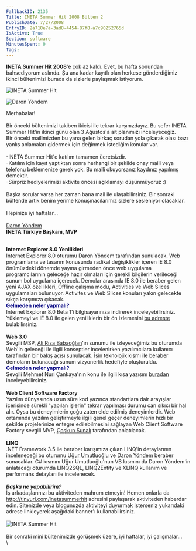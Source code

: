 ```yaml
---
FallbackID: 2135
Title: INETA Summer Hit 2008 Bülten 2
PublishDate: 7/27/2008
EntryID: 2a718e7a-3ad8-4454-87f8-a7c90252765d
IsActive: True
Section: software
MinutesSpent: 0
Tags: 
---
```

**INETA Summer Hit 2008**'e çok az kaldı. Evet, bu hafta sonundan
bahsediyorum aslında. Şu ana kadar kayıtlı olan herkese gönderdiğimiz
ikinci bültenimizi burada da sizlerle paylaşmak istiyorum.

![INETA Summer
Hit](http://cdn.daron.yondem.com/assets/2135/20072008_1.jpg)

![Daron Yöndem](http://cdn.daron.yondem.com/assets/2135/20072008_2.jpg)

<span style="">Merhabalar!</span>\
\
 <span style="">Bir önceki bültenimizi takiben ikicisi ile tekrar
karşınızdayız. Bu sefer INETA Summer Hit'in ikinci günü olan 3 Ağustos'a
ait planımızı inceleyeceğiz.\
 Bir önceki mailimizden bu yana gelen birkaç sorudan yola çıkarak olası
bazı yanlış anlamaları gidermek için değinmek istediğim konular var.\
\
 -INETA Summer Hit'e katılım tamamen ücretsizdir.\
 -Katılım için kayıt yaptıktan sonra herhangi bir şekilde onay maili
veya telefonu beklemenize gerek yok. Bu maili okuyorsanız kaydınız
yapılmış demektir.\
 -Sürpriz hediyelerimizi aktivite öncesi açıklamayı düşünmüyoruz :)\
\
 Başka sorular varsa her zaman bana mail ile ulaşabilirsiniz. Bir
sonraki bültende artık benim yerime konuşmacılarımız sizlere sesleniyor
olacaklar.\
\
 Hepinize iyi haftalar...\
\
 [Daron Yöndem](http://daron.yondem.com/tr/)\
 **INETA Türkiye Başkanı, MVP**</span>

\
 <span style=""> **Internet Explorer 8.0 Yenilikleri**</span>\
 <span style="">Internet Explorer 8.0 oturumu Daron Yöndem tarafından
sunulacak. Web programlama ve tasarım konusunda radikal değişiklikler
içeren IE 8.0 önümüzdeki dönemde yayına girmeden önce web uygulama
programcılarının geleceğe hazır olmaları için gerekli bilgilerin
verileceği sunum bol uygulama içerecek. Demolar arasında IE 8.0 ile
beraber gelen yeni AJAX özellikleri, Offline çalışma modu, Activities ve
Web Slices uygulamaları bulunuyor. Activites ve Web Slices konuları
yakın gelecekte sıkça karşımıza çıkacak.</span>\
 <span style="color: #000080; "> **Gelmeden neler yapmalı?**</span>\
 <span style=""><span style=""> Internet Explorer 8.0 Beta 1'i
bilgisayarınıza indirerek inceleyebilirsiniz. Yüklemeyi ve IE 8.0 ile
gelen yeniliklerin bir ön izlemesini [bu
adreste](http://www.microsoft.com/windows/products/winfamily/ie/ie8/features.mspx)
bulabilirsiniz. </span></span>\
\
 <span style="">**Web 3.0**</span>\
 <span style=""><span style=""> Sevgili MSP, [Ali Rıza
Babaoğlan](http://www.alibabaoglan.com/)'ın sunumu ile izleyeceğimiz bu
oturumda Web'in geleceği ile ilgili konseptler incelenirken
yazılımcılara kullanıcı tarafından bir bakış açısı sunulacak. İşin
teknolojik kısmı ile beraber demoların bulunacağı sunum vizyonerlik
hedefiyle oluşturuldu. </span></span>\
 <span style="color: #000080; "> **Gelmeden neler yapmalı?**</span>\
 <span style=""><span style=""> Sevgili Mehmet Nuri Çankaya'nın konu ile
ilgili kısa yazısını
[buradan](http://www.nuricankaya.com/default.asp?gunluk_id=168)
inceleyebilirsiniz. </span></span>\
\
 <span style="">**Web Client Software Factory**</span>\
 <span style="">Yazılım dünyasında uzun süre kod yazınca standartlara
dair arayışlar içerisinde sürekli "yapılan işlerin" tekrar yapılması
durumu can sıkıcı bir hal alır. Oysa bu deneyimlerin çoğu zaten elde
edilmiş deneyimlerdir. Web ortamında yazılım geliştirmeyle ilgili genel
geçer deneyimlerin hızlı bir şekilde projelerinize entegre
edilebilmesini sağlayan Web Client Software Factory sevgili MVP, [Çoşkun
Sunalı](http://sunali.com/) tarafından anlatılacak. \
\
 **LINQ**\
 </span> <span style=""> <span style="">.NET Framework 3.5 ile beraber
karışımıza çıkan LINQ'in detaylarının inceleneceği bu oturumu [Uğur
Umutluoğlu](http://umutluoglu.blogspot.com/) ve [Daron
Yöndem](http://daron.yondem.com/tr) beraber sunacaklar. C\# kısmını Uğur
Umutluoğlu'nun VB kısmını da Daron Yöndem'in anlatacağı oturumda
LINQ2SQL, LINQ2Entity ve XLINQ kullanım ve performans detayları ile
incelenecek.</span></span>\
\
 <span style="">***Başka ne yapabilirim?***</span>\
 <span style=""><span style="">İş arkadaşlarınızı bu aktiviteden mahrum
etmeyin! Hemen onlarla da </span> [<span
style="">http://tinyurl.com/inetasummerhit</span>](http://tinyurl.com/inetasummerhit)<span
style=""> adresini paylaşarak aktiviteden haberdar edin. Sitenizde veya
blogunuzda aktiviteyi duyurmak isterseniz yukarıdaki adrese linkleyerek
aşağıdaki banner'ı kullanabilirsiniz.</span></span>\
\
 ![INETA Summer
Hit](http://cdn.daron.yondem.com/assets/2135/inetasummerhit2008_46860.jpg)\
\
 <span style="">Bir sonraki mini bültenimizde görüşmek üzere, iyi
haftalar, iyi çalışmalar...</span>\
\


